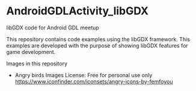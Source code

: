 # AndroidGDLActivity_libGDX
libGDX code for Android GDL meetup

This repository contains code examples using the libGDX framework.
This examples are developed with the purpose of showing libGDX features for game development.

Images in this repository
* Angry birds Images
License: Free for personal use only
https://www.iconfinder.com/iconsets/angry-icons-by-femfoyou

